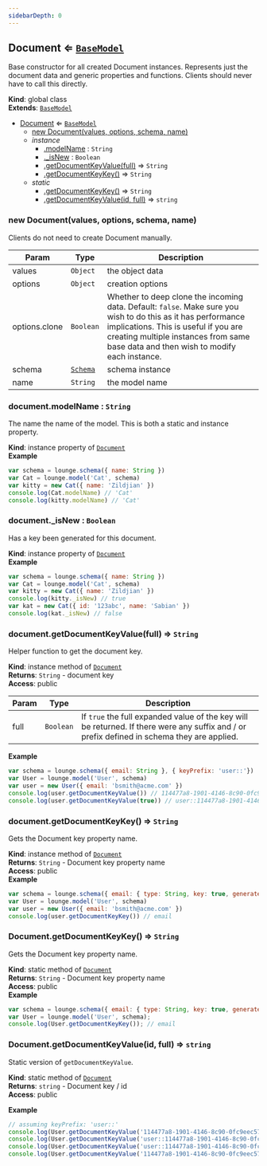 ```yaml
---
sidebarDepth: 0
---
```

<a name="Document"></a>

## Document ⇐ [<code>BaseModel</code>](#BaseModel)
Base constructor for all created Document instances.
Represents just the document data and generic properties and functions.
Clients should never have to call this directly.

**Kind**: global class  
**Extends**: [<code>BaseModel</code>](#BaseModel)  

* [Document](#Document) ⇐ [<code>BaseModel</code>](#BaseModel)
    * [new Document(values, options, schema, name)](#new_Document_new)
    * _instance_
        * [.modelName](#Document+modelName) : <code>String</code>
        * [._isNew](#Document+_isNew) : <code>Boolean</code>
        * [.getDocumentKeyValue(full)](#Document+getDocumentKeyValue) ⇒ <code>String</code>
        * [.getDocumentKeyKey()](#Document+getDocumentKeyKey) ⇒ <code>String</code>
    * _static_
        * [.getDocumentKeyKey()](#Document.getDocumentKeyKey) ⇒ <code>String</code>
        * [.getDocumentKeyValue(id, full)](#Document.getDocumentKeyValue) ⇒ <code>string</code>

<a name="new_Document_new"></a>

### new Document(values, options, schema, name)
Clients do not need to create Document manually.


| Param | Type | Description |
| --- | --- | --- |
| values | <code>Object</code> | the object data |
| options | <code>Object</code> | creation options |
| options.clone | <code>Boolean</code> | Whether to deep clone the incoming data. Default: <code>false</code>.                                  Make sure you wish to do this as it has performance implications. This is                                  useful if you are creating multiple instances from same base data and then                                  wish to modify each instance. |
| schema | [<code>Schema</code>](#Schema) | schema instance |
| name | <code>String</code> | the model name |

<a name="Document+modelName"></a>

### document.modelName : <code>String</code>
The name the name of the model. This is both a static and instance property.

**Kind**: instance property of [<code>Document</code>](#Document)  
**Example**  
```js
var schema = lounge.schema({ name: String })
var Cat = lounge.model('Cat', schema)
var kitty = new Cat({ name: 'Zildjian' })
console.log(Cat.modelName) // 'Cat'
console.log(kitty.modelName) // 'Cat'
```
<a name="Document+_isNew"></a>

### document._isNew : <code>Boolean</code>
Has a key been generated for this document.

**Kind**: instance property of [<code>Document</code>](#Document)  
**Example**  
```js
var schema = lounge.schema({ name: String })
var Cat = lounge.model('Cat', schema)
var kitty = new Cat({ name: 'Zildjian' })
console.log(kitty._isNew) // true
var kat = new Cat({ id: '123abc', name: 'Sabian' })
console.log(kat._isNew) // false
```
<a name="Document+getDocumentKeyValue"></a>

### document.getDocumentKeyValue(full) ⇒ <code>String</code>
Helper function to get the document key.

**Kind**: instance method of [<code>Document</code>](#Document)  
**Returns**: <code>String</code> - document key  
**Access**: public  

| Param | Type | Description |
| --- | --- | --- |
| full | <code>Boolean</code> | If <code>true</code> the full expanded value of the key will be returned.                  If there were any suffix and / or prefix defined in schema they are applied. |

**Example**  
```js
var schema = lounge.schema({ email: String }, { keyPrefix: 'user::'})
var User = lounge.model('User', schema)
var user = new User({ email: 'bsmith@acme.com' })
console.log(user.getDocumentKeyValue()) // 114477a8-1901-4146-8c90-0fc9eec57a58
console.log(user.getDocumentKeyValue(true)) // user::114477a8-1901-4146-8c90-0fc9eec57a58
```
<a name="Document+getDocumentKeyKey"></a>

### document.getDocumentKeyKey() ⇒ <code>String</code>
Gets the Document key property name.

**Kind**: instance method of [<code>Document</code>](#Document)  
**Returns**: <code>String</code> - Document key property name  
**Access**: public  
**Example**  
```js
var schema = lounge.schema({ email: { type: String, key: true, generate: false }})
var User = lounge.model('User', schema)
var user = new User({ email: 'bsmith@acme.com' })
console.log(user.getDocumentKeyKey()) // email
```
<a name="Document.getDocumentKeyKey"></a>

### Document.getDocumentKeyKey() ⇒ <code>String</code>
Gets the Document key property name.

**Kind**: static method of [<code>Document</code>](#Document)  
**Returns**: <code>String</code> - Document key property name  
**Access**: public  
**Example**  
```js
var schema = lounge.schema({ email: { type: String, key: true, generate: false }});
var User = lounge.model('User', schema);
console.log(User.getDocumentKeyKey()); // email
```
<a name="Document.getDocumentKeyValue"></a>

### Document.getDocumentKeyValue(id, full) ⇒ <code>string</code>
Static version of <code>getDocumentKeyValue</code>.

**Kind**: static method of [<code>Document</code>](#Document)  
**Returns**: <code>string</code> - Document key / id  
**Access**: public  


**Example**  
```js
// assuming keyPrefix: 'user::'
console.log(User.getDocumentKeyValue('114477a8-1901-4146-8c90-0fc9eec57a58', true)) // user::114477a8-1901-4146-8c90-0fc9eec57a58
console.log(User.getDocumentKeyValue('user::114477a8-1901-4146-8c90-0fc9eec57a58', true)) // user::114477a8-1901-4146-8c90-0fc9eec57a58
console.log(User.getDocumentKeyValue('user::114477a8-1901-4146-8c90-0fc9eec57a58', false)) // 114477a8-1901-4146-8c90-0fc9eec57a58
console.log(User.getDocumentKeyValue('114477a8-1901-4146-8c90-0fc9eec57a58', false)) // 114477a8-1901-4146-8c90-0fc9eec57a58
```
